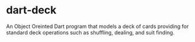 # dart-deck
An Object Oreinted Dart program that models a deck of cards providing for standard deck operations such as shuffling, dealing, and suit finding.

